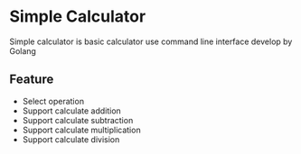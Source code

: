 # Simple Calculator

Simple calculator is basic calculator use command line interface develop by Golang

## Feature

-  Select operation
-  Support calculate addition
-  Support calculate subtraction
-  Support calculate multiplication
-  Support calculate division